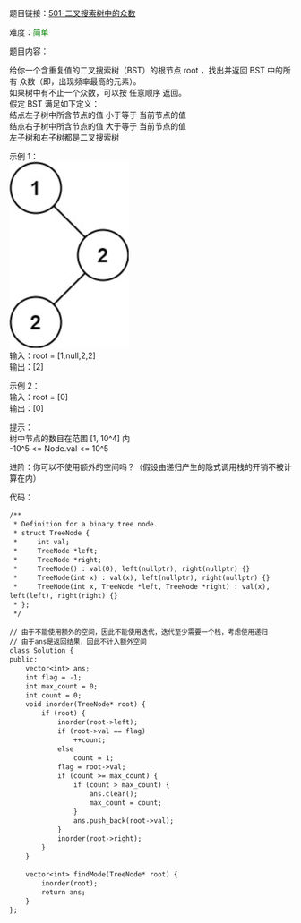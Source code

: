 题目链接：[501-二叉搜索树中的众数](https://leetcode-cn.com/problems/find-mode-in-binary-search-tree/)

难度：<font color="Green">简单</font>

题目内容：

给你一个含重复值的二叉搜索树（BST）的根节点 root ，找出并返回 BST 中的所有 众数（即，出现频率最高的元素）。<br>
如果树中有不止一个众数，可以按 任意顺序 返回。<br>
假定 BST 满足如下定义：<br>
结点左子树中所含节点的值 小于等于 当前节点的值<br>
结点右子树中所含节点的值 大于等于 当前节点的值<br>
左子树和右子树都是二叉搜索树

示例 1：<br>
![示例1](./501-二叉搜索树中的众数.png)<br>
输入：root = [1,null,2,2]<br>
输出：[2]

示例 2：<br>
输入：root = [0]<br>
输出：[0]

提示：<br>
树中节点的数目在范围 [1, 10^4] 内<br>
-10^5 <= Node.val <= 10^5

进阶：你可以不使用额外的空间吗？（假设由递归产生的隐式调用栈的开销不被计算在内）


代码：
```
/**
 * Definition for a binary tree node.
 * struct TreeNode {
 *     int val;
 *     TreeNode *left;
 *     TreeNode *right;
 *     TreeNode() : val(0), left(nullptr), right(nullptr) {}
 *     TreeNode(int x) : val(x), left(nullptr), right(nullptr) {}
 *     TreeNode(int x, TreeNode *left, TreeNode *right) : val(x), left(left), right(right) {}
 * };
 */

// 由于不能使用额外的空间，因此不能使用迭代，迭代至少需要一个栈，考虑使用递归
// 由于ans是返回结果，因此不计入额外空间
class Solution {
public:
    vector<int> ans;
    int flag = -1;
    int max_count = 0;
    int count = 0;
    void inorder(TreeNode* root) {
        if (root) {
            inorder(root->left);
            if (root->val == flag)
                ++count;
            else
                count = 1;
            flag = root->val;
            if (count >= max_count) {
                if (count > max_count) {
                    ans.clear();
                    max_count = count;
                }
                ans.push_back(root->val);
            }
            inorder(root->right);
        }
    }

    vector<int> findMode(TreeNode* root) {
        inorder(root);
        return ans;
    }
};
```
